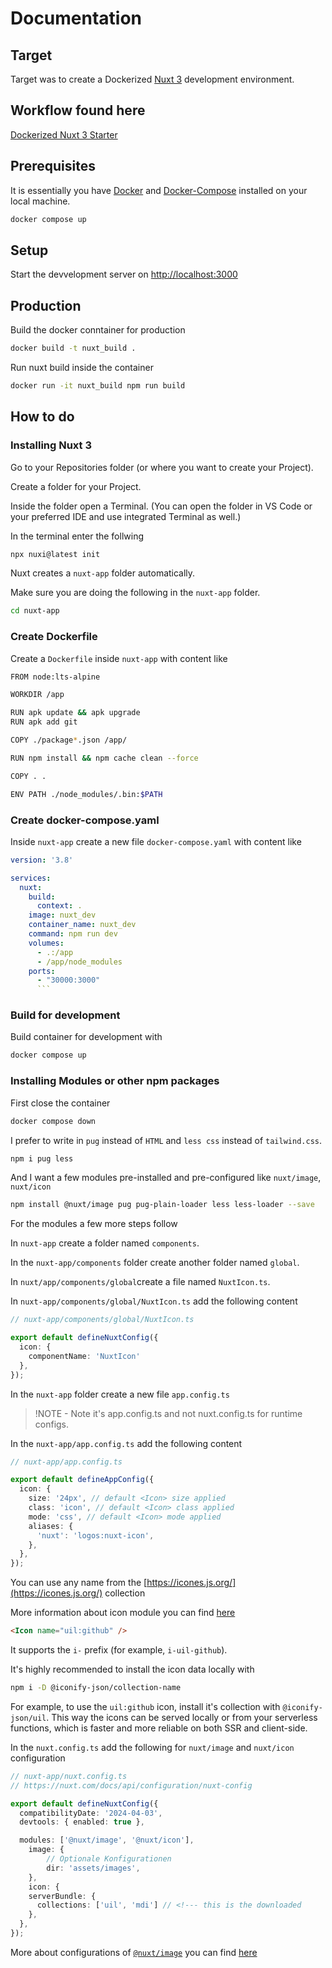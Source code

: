 # Documentation

## Target

Target was to create a Dockerized [Nuxt 3](https://github.com/nuxt/framework) development environment.

## Workflow found here

[Dockerized Nuxt 3 Starter](https://github.com/nklsw/nuxt3-docker-starter)

## Prerequisites

It is essentially you have [Docker](https://docs.docker.com/get-docker/) and [Docker-Compose](https://docs.docker.com/compose/install/) installed on your local machine.

```sh
docker compose up
```

## Setup

Start the devvelopment server on [http://localhost:3000](http://localhost:3000)

## Production

Build the docker conntainer for production

```sh
docker build -t nuxt_build .
```

Run nuxt build inside the container

```sh
docker run -it nuxt_build npm run build
```

## How to do

### Installing Nuxt 3

Go to your Repositories folder (or where you want to create your Project).

Create a folder for your Project.

Inside the folder open a Terminal. (You can open the folder in VS Code or your preferred IDE and use integrated Terminal as well.)

In the terminal enter the follwing

```sh
npx nuxi@latest init
```

Nuxt creates a `nuxt-app` folder automatically.

Make sure you are doing the following in the `nuxt-app` folder.

```sh
cd nuxt-app
```

### Create Dockerfile

Create a `Dockerfile` inside `nuxt-app` with content like

```sh
FROM node:lts-alpine

WORKDIR /app

RUN apk update && apk upgrade
RUN apk add git

COPY ./package*.json /app/

RUN npm install && npm cache clean --force

COPY . .

ENV PATH ./node_modules/.bin:$PATH
```

### Create docker-compose.yaml

Inside `nuxt-app` create a new file `docker-compose.yaml` with content like

```yaml
version: '3.8'

services:
  nuxt:
    build:
      context: .
    image: nuxt_dev
    container_name: nuxt_dev
    command: npm run dev
    volumes:
      - .:/app
      - /app/node_modules
    ports:
      - "30000:3000"
      ```
```

### Build for development

Build container for development with

```sh
docker compose up
```

### Installing Modules or other npm packages

First close the container

```sh
docker compose down
```

I prefer to write in `pug` instead of `HTML` and `less css` instead of `tailwind.css`.

```sh
npm i pug less
```

And I want a few modules pre-installed and pre-configured like `nuxt/image`, `nuxt/icon`

```sh
npm install @nuxt/image pug pug-plain-loader less less-loader --save
```

For the modules a few more steps follow

In `nuxt-app` create a folder named `components`.

In the `nuxt-app/components` folder create another folder named `global`.

In `nuxt/app/components/global`create a file named `NuxtIcon.ts`.

In `nuxt-app/components/global/NuxtIcon.ts` add the following content

```typescript
// nuxt-app/components/global/NuxtIcon.ts

export default defineNuxtConfig({
  icon: {
    componentName: 'NuxtIcon'
  },
});
```

In the `nuxt-app` folder create a new file `app.config.ts`

> !NOTE -  Note it's app.config.ts and not nuxt.config.ts for runtime configs.

In the `nuxt-app/app.config.ts` add the following content

```typescript
// nuxt-app/app.config.ts

export default defineAppConfig({
  icon: {
    size: '24px', // default <Icon> size applied
    class: 'icon', // default <Icon> class applied
    mode: 'css', // default <Icon> mode applied
    aliases: {
      'nuxt': 'logos:nuxt-icon',
    },
  },
});
```

You can use any name from the [https://icones.js.org/](https://icones.js.org/) collection

More information about icon module you can find [here](https://nuxt.com/modules/icon)

```html
<Icon name="uil:github" />
```

It supports the `i-` prefix (for example, `i-uil-github`).

It's highly recommended to install the icon data locally with

```sh
npm i -D @iconify-json/collection-name
```

For example, to use the `uil:github` icon, install it's collection with `@iconify-json/uil`. This way the icons can be served locally or from your serverless functions, which is faster and more reliable on both SSR and client-side.

In the `nuxt.config.ts` add the following for `nuxt/image` and `nuxt/icon` configuration

```typescript
// nuxt-app/nuxt.config.ts
// https://nuxt.com/docs/api/configuration/nuxt-config

export default defineNuxtConfig({
  compatibilityDate: '2024-04-03',
  devtools: { enabled: true },

  modules: ['@nuxt/image', '@nuxt/icon'],
    image: {
        // Optionale Konfigurationen
        dir: 'assets/images',
    },
    icon: {
    serverBundle: {
      collections: ['uil', 'mdi'] // <!--- this is the downloaded
    },
  },
});
```

More about configurations of [`@nuxt/image`](https://image.nuxt.com/) you can find [here](https://image.nuxt.com/get-started/configuration)